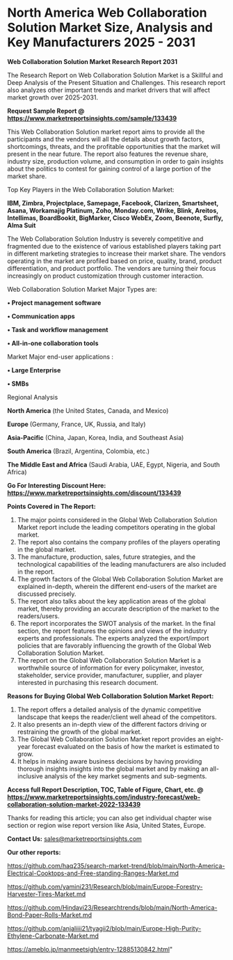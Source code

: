 # North America Web Collaboration Solution Market Size, Analysis and Key Manufacturers 2025 - 2031

<strong>Web Collaboration Solution Market Research Report 2031</strong>

The Research Report on Web Collaboration Solution Market is a Skillful and Deep Analysis of the Present Situation and Challenges. This research report also analyzes other important trends and market drivers that will affect market growth over 2025-2031.

<strong>Request Sample Report @ <a href=https://www.marketreportsinsights.com/sample/133439>https://www.marketreportsinsights.com/sample/133439</a></strong>

This Web Collaboration Solution market report aims to provide all the participants and the vendors will all the details about growth factors, shortcomings, threats, and the profitable opportunities that the market will present in the near future. The report also features the revenue share, industry size, production volume, and consumption in order to gain insights about the politics to contest for gaining control of a large portion of the market share.

Top Key Players in the Web Collaboration Solution Market:

<strong>IBM, Zimbra, Projectplace, Samepage, Facebook, Clarizen, Smartsheet, Asana, Workamajig Platinum, Zoho, Monday.com, Wrike, Blink, Areitos, Intellimas, BoardBookit, BigMarker, Cisco WebEx, Zoom, Beenote, Surfly, Alma Suit</strong>

The Web Collaboration Solution Industry is severely competitive and fragmented due to the existence of various established players taking part in different marketing strategies to increase their market share. The vendors operating in the market are profiled based on price, quality, brand, product differentiation, and product portfolio. The vendors are turning their focus increasingly on product customization through customer interaction.

Web Collaboration Solution Market Major Types are:

<strong>• Project management software

• Communication apps

• Task and workflow management

• All-in-one collaboration tools</strong>

Market Major end-user applications :

<strong>• Large Enterprise

• SMBs</strong>

Regional Analysis

</u><strong><b>North America</b></strong> (the United States, Canada, and Mexico)

<strong><b>Europe </b></strong>(Germany, France, UK, Russia, and Italy)

<strong><b>Asia-Pacific</b></strong> (China, Japan, Korea, India, and Southeast Asia)

<strong><b>South America</b></strong> (Brazil, Argentina, Colombia, etc.)

<strong><b>The Middle East and Africa</b></strong> (Saudi Arabia, UAE, Egypt, Nigeria, and South Africa)

<strong>Go For Interesting Discount Here: <a href=https://www.marketreportsinsights.com/discount/133439>https://www.marketreportsinsights.com/discount/133439</a></strong>

<strong>Points Covered in The Report:</strong>
<ol>
  <li>The major points considered in the Global Web Collaboration Solution Market report include the leading competitors operating in the global market.</li>
  <li>The report also contains the company profiles of the players operating in the global market.</li>
  <li>The manufacture, production, sales, future strategies, and the technological capabilities of the leading manufacturers are also included in the report.</li>
  <li>The growth factors of the Global Web Collaboration Solution Market are explained in-depth, wherein the different end-users of the market are discussed precisely.</li>
  <li>The report also talks about the key application areas of the global market, thereby providing an accurate description of the market to the readers/users.</li>
  <li>The report incorporates the SWOT analysis of the market. In the final section, the report features the opinions and views of the industry experts and professionals. The experts analyzed the export/import policies that are favorably influencing the growth of the Global Web Collaboration Solution Market.</li>
  <li>The report on the Global Web Collaboration Solution Market is a worthwhile source of information for every policymaker, investor, stakeholder, service provider, manufacturer, supplier, and player interested in purchasing this research document.</li>
</ol>
<strong>Reasons for Buying Global Web Collaboration Solution Market Report:</strong>

<ol>
  <li>The report offers a detailed analysis of the dynamic competitive landscape that keeps the reader/client well ahead of the competitors.</li>
  <li>It also presents an in-depth view of the different factors driving or restraining the growth of the global market.</li>
  <li>The Global Web Collaboration Solution Market report provides an eight-year forecast evaluated on the basis of how the market is estimated to grow.</li>
  <li>It helps in making aware business decisions by having providing thorough insights insights into the global market and by making an all-inclusive analysis of the key market segments and sub-segments.</li>
</ol>
<strong>Access full Report Description, TOC, Table of Figure, Chart, etc. @ <a href=https://www.marketreportsinsights.com/industry-forecast/web-collaboration-solution-market-2022-133439>https://www.marketreportsinsights.com/industry-forecast/web-collaboration-solution-market-2022-133439</a></strong>


Thanks for reading this article; you can also get individual chapter wise section or region wise report version like Asia, United States, Europe.

<strong>Contact Us:</strong>
sales@marketreportsinsights.com

<strong>Our other reports:</strong>

<a href=https://github.com/haq235/search-market-trend/blob/main/North-America-Electrical-Cooktops-and-Free-standing-Ranges-Market.md>https://github.com/haq235/search-market-trend/blob/main/North-America-Electrical-Cooktops-and-Free-standing-Ranges-Market.md</a>

<a href=https://github.com/yamini231/Research/blob/main/Europe-Forestry-Harvester-Tires-Market.md>https://github.com/yamini231/Research/blob/main/Europe-Forestry-Harvester-Tires-Market.md</a>

<a href=https://github.com/Hindavi23/Researchtrends/blob/main/North-America-Bond-Paper-Rolls-Market.md>https://github.com/Hindavi23/Researchtrends/blob/main/North-America-Bond-Paper-Rolls-Market.md</a>

<a href=https://github.com/anjaliiii21/tyagii2/blob/main/Europe-High-Purity-Ethylene-Carbonate-Market.md>https://github.com/anjaliiii21/tyagii2/blob/main/Europe-High-Purity-Ethylene-Carbonate-Market.md</a>

<a href=https://ameblo.jp/manmeetsigh/entry-12885130842.html>https://ameblo.jp/manmeetsigh/entry-12885130842.html</a>"
